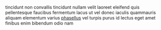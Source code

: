tincidunt non convallis tincidunt nullam velit laoreet eleifend quis
pellentesque faucibus fermentum lacus ut vel donec iaculis quammauris aliquam
elementum varius [phasellus](generated_webpages/commodo2.md) vel turpis purus
id lectus eget amet finibus enim bibendum odio nam